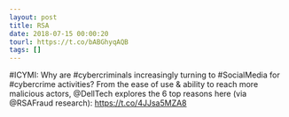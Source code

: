 ```yaml
---
layout: post
title: RSA
date: 2018-07-15 00:00:20
tourl: https://t.co/bABGhyqAQB
tags: []
---
```

#ICYMI: Why are #cybercriminals increasingly turning to #SocialMedia for #cybercrime activities? From the ease of use &amp; ability to reach more malicious actors, @DellTech explores the 6 top reasons here (via @RSAFraud research): https://t.co/4JJsa5MZA8